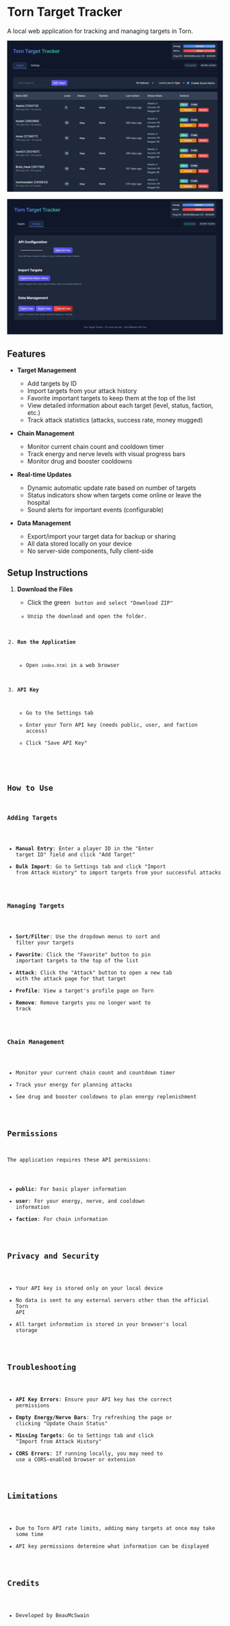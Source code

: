 # Torn Target Tracker

A local web application for tracking and managing targets in Torn.

![Tracker](images/image1.png)

![Settings](images/image2.png)

## Features

- **Target Management**
  - Add targets by ID
  - Import targets from your attack history
  - Favorite important targets to keep them at the top of the list
  - View detailed information about each target (level, status, faction, etc.)
  - Track attack statistics (attacks, success rate, money mugged)

- **Chain Management**
  - Monitor current chain count and cooldown timer
  - Track energy and nerve levels with visual progress bars
  - Monitor drug and booster cooldowns

- **Real-time Updates**
  - Dynamic automatic update rate based on number of targets
  - Status indicators show when targets come online or leave the hospital
  - Sound alerts for important events (configurable)

- **Data Management**
  - Export/import your target data for backup or sharing
  - All data stored locally on your device
  - No server-side components, fully client-side

## Setup Instructions

1. **Download the Files**
   - Click the green <Code> button and select "Download ZIP"
   - Unzip the download and open the folder.

2. **Run the Application**
   - Open `index.html` in a web browser

3. **API Key**
   - Go to the Settings tab
   - Enter your Torn API key (needs public, user, and faction access)
   - Click "Save API Key"

## How to Use

### Adding Targets

- **Manual Entry**: Enter a player ID in the "Enter target ID" field and click "Add Target"
- **Bulk Import**: Go to Settings tab and click "Import from Attack History" to import targets from your successful attacks

### Managing Targets

- **Sort/Filter**: Use the dropdown menus to sort and filter your targets
- **Favorite**: Click the "Favorite" button to pin important targets to the top of the list
- **Attack**: Click the "Attack" button to open a new tab with the attack page for that target
- **Profile**: View a target's profile page on Torn
- **Remove**: Remove targets you no longer want to track

### Chain Management

- Monitor your current chain count and countdown timer
- Track your energy for planning attacks
- See drug and booster cooldowns to plan energy replenishment

## Permissions

The application requires these API permissions:
- **public**: For basic player information
- **user**: For your energy, nerve, and cooldown information
- **faction**: For chain information

## Privacy and Security

- Your API key is stored only on your local device
- No data is sent to any external servers other than the official Torn API
- All target information is stored in your browser's local storage

## Troubleshooting

- **API Key Errors**: Ensure your API key has the correct permissions
- **Empty Energy/Nerve Bars**: Try refreshing the page or clicking "Update Chain Status"
- **Missing Targets**: Go to Settings tab and click "Import from Attack History"
- **CORS Errors**: If running locally, you may need to use a CORS-enabled browser or extension

## Limitations

- Due to Torn API rate limits, adding many targets at once may take some time
- API key permissions determine what information can be displayed

## Credits

- Developed by BeauMcSwain


